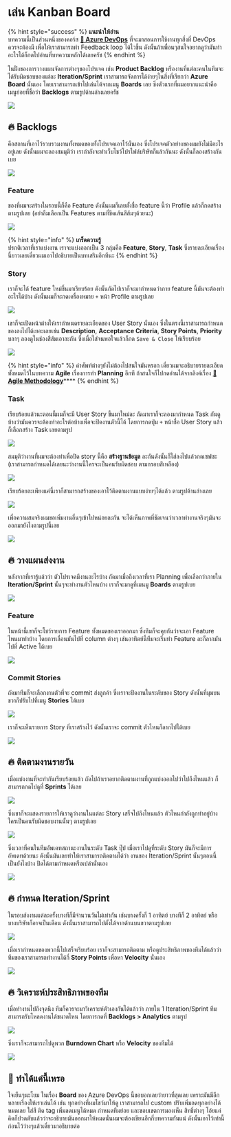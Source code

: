 # เล่น Kanban Board

{% hint style="success" %}
**แนะนำให้อ่าน**  
บทความนี้เป็นส่วนหนึ่งของคอร์ส [**👶 Azure DevOps**](https://saladpuk.gitbook.io/learn/cloud/azure-devops) ที่จะมาสอนการใช้งานทุกสิ่งที่ DevOps ควรจะต้องมี เพื่อให้เราสามารถทำ Feedback loop ได้ไวขึ้น ดังนั้นถ้าเพื่อนๆสนใจอยากดูว่ามันทำอะไรได้ก็กดไปอ่านที่บทความหลักได้เลยครัช
{% endhint %}

ในฝั่งของการวางแผนจัดการต่างๆของโปรเจค เช่น **Product Backlog** หรืองานที่แต่ละคนในทีมจะได้รับผิดชอบของแต่ละ **Iteration/Sprint** เราสามารถจัดการได้ง่ายๆในสิ่งที่เรียกว่า **Azure Board** นั่นเอง โดยเราสามารถเข้าไปเล่นได้จากเมนู **Boards** เลย ซึ่งตัวแรกที่ผมอยากแนะนำคือเมนูย่อยที่ชื่อว่า **Backlogs** ตามรูปด้านล่างเลยครัช

![](../../.gitbook/assets/image%20%28706%29.png)

## 🔥 Backlogs

คือสถานที่เอาไว้รวบรวมงานทั้งหมดของทั้งโปรเจคเอาไว้นั่นเอง ซึ่งโปรเจคตัวอย่างของผมยังไม่มีอะไรอยู่เลย ดังนั้นผมจะลองสมมุติว่า เรากำลังจะทำเว็บโชว์โปรไฟล์บริษัทก็แล้วกันนะ ดังนั้นก็ลองสร้างกันเบย

![](../../.gitbook/assets/image%20%28312%29.png)

### Feature

ของที่ผมจะสร้างในรอบนี้ก็คือ Feature ดังนั้นผมก็เลยตั้งชื่อ feature นี้ว่า Profile แล้วก็กดสร้างตามรูปเลย \(อย่าลืมเลือกเป็น Features ตามที่ขีดเส้นสีส้มๆด้วยนะ\)

![](../../.gitbook/assets/image%20%28121%29.png)

{% hint style="info" %}
**เกร็ดความรู้**  
ปรกติเวลาที่เราแบ่งงาน เราจะแบ่งออกเป็น 3 กลุ่มคือ **Feature**, **Story**, **Task** ซึ่งรายละเอียดเรื่องนี้ยาวเลยเดี๋ยวผมเอาไปอธิบายเป็นบทเสริมอีกทีนะ
{% endhint %}

### Story

เราก็จะได้ feature ใหม่ขึ้นมาเรียบร้อย ดังนั้นถัดไปเราก็จะมากำหนดว่าภาย feature นี้มันจะต้องทำอะไรได้บ้าง ดังนั้นผมก็จะกดเครื่องหมาย `+` หน้า Profile ตามรูปเลย

![](../../.gitbook/assets/image%20%28300%29.png)

เขาก็จะเปิดหน้าต่างให้เรากำหนดรายละเอียดของ User Story นั่นเอง ซึ่งในตรงนี้เราสามารถกำหนดของลงไปได้เยอะเลยเช่น **Description**, **Acceptance Criteria**, **Story Points**, **Priority** บลาๆ ลองดูในช่องสีส้มเอาละกัน ซึ่งเมื่อใส่จนพอใจแล้วก็กด `Save & Close` ให้เรียบร้อย

![](../../.gitbook/assets/image%20%28589%29.png)

{% hint style="info" %}
คำศัพท์ต่างๆยังไม่ต้องไปสนใจมันหรอก เดี๋ยวผมจะอธิบายรายละเอียดทั้งหมดไว้ในบทความ **Agile** เรื่องการทำ **Planning** อีกที ถ้าสนใจก็ไปกดอ่านได้จากลิงค์เรื่อง [👦 **Agile Methodology**](https://saladpuk.gitbook.io/learn/basic/agile-methodology)\*\*\*\*
{% endhint %}

### Task

เรียบร้อยแล้วนะตอนนี้ผมก็จะมี User Story ขึ้นมาใหม่ละ ถัดมาเราก็จะลองมากำหนด Task กันดูบ้างว่ามันควรจะต้องทำอะไรต่อบ้างเพื่อจะปิดงานตัวนี้ได้ โดยการกดปุ่ม `+` หน้าชื่อ User Story แล้วก็เลือกสร้าง Task เลยตามรูป

![](../../.gitbook/assets/image%20%28239%29.png)

สมมุติว่างานที่ผมจะต้องทำเพื่อปิด story นี้คือ **สร้างฐานข้อมูล** ละกันดังนั้นก็ใส่ลงไปแล้วกดเซฟซะ \(เราสามารถกำหนดได้เลยนะว่างานนี้ใครจะเป็นคนรับผิดชอบ ตามกรอบสีเหลือง\)

![](../../.gitbook/assets/image%20%28340%29.png)

เรียบร้อยละเพียงแค่นี้เราก็สามารถสร้างของเอาไว้ติดตามงานแบบง่ายๆได้แล้ว ตามรูปด้านล่างเลย

![](../../.gitbook/assets/image%20%2878%29.png)

เพื่อความสมจริงผมขอเพิ่มงานอื่นๆเข้าไปหน่อยละกัน จะได้เห็นภาพที่ชัดเจนว่าเวลาทำงานจริงๆมันจะออกมายังไงตามรูปนี้เลย

![](../../.gitbook/assets/image%20%2849%29.png)

## 🔥 วางแผนส่งงาน

หลังจากที่เรารู้แล้วว่า ตัวโปรเจคมีงานอะไรบ้าง ถัดมาเมื่อถึงเวลาที่เรา Planning เพื่อเลือกว่าภายใน **Iteration/Sprint** นั้นๆจะทำงานตัวไหนบ้าง เราก็จะมาดูที่เมนมู **Boards** ตามรูปเบย

![](../../.gitbook/assets/image%20%2818%29.png)

### Feature

ในหน้านี้เขาก็จะโชว์รายการ Feature ทั้งหมดของเราออกมา ซึ่งทีมก็จะคุยกันว่าจะเอา Feature ไหนมาทำบ้าง โดยการเลื่อนมันไปที่ column ต่างๆ เช่นอาทิตย์นี้ทีมจะเริ่มทำ Feature ละก็ลากมันไปที่ Active ได้เบย

![](../../.gitbook/assets/image%20%2834%29.png)

### Commit Stories

ถัดมาทีมก็จะเลือกงานตัวที่จะ commit ส่งลูกค้า ซึ่งเราจะปิดงานในระดับของ Story ดังนั้นที่มุมบนขวาก็ปรับไปที่เมนู **Stories** ได้เบย

![](../../.gitbook/assets/image%20%28224%29.png)

เราก็จะเห็นรายการ Story ที่เราสร้างไว้ ดังนั้นเราจะ commit ตัวไหนก็ลากไปได้เบย

![](../../.gitbook/assets/image%20%28722%29.png)

## 🔥 ติดตามงานรายวัน

เมื่อแบ่งงานที่จะทำกันเรียบร้อยแล้ว ถัดไปถ้าเราอยากติดตามงานที่ถูกแบ่งออกไปว่าไปถึงไหนแล้ว ก็สามารถกดไปดูที่ **Sprints** ได้เลย

![](../../.gitbook/assets/image%20%28225%29.png)

ซึ่งเขาก็จะแสดงรายการให้เราดูว่างานในแต่ละ Story เสร็จไปถึงไหนแล้ว ตัวไหนกำลังถูกทำอยู่บ้าง ใครเป็นคนรับผิดชอบงานนั้นๆ ตามรูปเลย

![](../../.gitbook/assets/image%20%2821%29.png)

ซึ่งเวลาที่คนในทีมอัพเดทสถานะงานในระดับ Task ปุ๊ป เมื่อเราไปดูที่ระดับ Story มันก็จะมีการอัพเดทด้วยนะ ดังนั้นมันเลยทำให้เราสามารถติดตามได้ว่า งานของ Iteration/Sprint นั้นๆตอนนี้เป็นยังไงบ้าง ปิดได้ตามกำหนดหรือเปล่านั่นเอง

![](../../.gitbook/assets/image%20%28528%29.png)

## 🔥 กำหนด Iteration/Sprint 

ในรอบส่งงานแต่ละครั้งบางทีก็มีจำนวนวันไม่เท่ากัน เช่นบางครั้งก็ 1 อาทิตย์ บางทีก็ 2 อาทิตย์ หรือบางบริษัทก็อาจเป็นเดือน ดังนั้นเราสามารถไปตั้งได้จากด้านบนขวาตามรูปเลย

![](../../.gitbook/assets/image%20%28418%29.png)

เมื่อเรากำหนดของพวกนี้ไปเสร็จเรียบร้อย เราก็จะสามารถติดตาม หรือดูประสิทธิภาพของทีมได้แล้วว่า ทีมของเราสามารถทำงานได้กี่ **Story Points** เพื่อหา **Velocity** นั่นเอง

![](../../.gitbook/assets/image%20%28460%29.png)

## 🔥 วิเคราะห์ประสิทธิภาพของทีม

เมื่อทำงานไปถึงจุดนึง ทีมก็ควรจะมาวิเคราะห์ตัวเองกันได้แล้วว่า ภายใน 1 Iteration/Sprint ทีมสามารถรับโหลดงานได้ขนาดไหน โดยการกดที่ **Backlogs &gt; Analytics** ตามรูป

![](../../.gitbook/assets/image%20%28322%29.png)

ซึ่งเราก็จะสามารถไปดูพวก **Burndown Chart** หรือ **Velocity** ของทีมได้

![](../../.gitbook/assets/image%20%28512%29.png)

## 🤔 ทำได้แค่นี้เหรอ

ใจเย็นๆนะโยม ในเรื่อง **Board** ของ Azure DevOps นี้ขอบอกเลยว่ายาวที่สุดเลย เพราะมันมีอีกหลายเรื่องให้เราเล่นได้ เช่น ทุกอย่างที่ผมโชว์มาให้ดู เราสามารถไป custom ปรับเพิ่มลดทุกอย่างได้หมดเลย ใส่สี ติด tag เพิ่มลดเมนูได้หมด กำหนดทีมย่อย และขอบเขตการมองเห็น สิทธิ์ต่างๆ โอ้ยแค่คิดก็ปวดตับแล้วว่าจะอธิบายมันออกมาให้หมดนั่นผมจะต้องเขียนอีกกี่บทความกันแน่ ดังนั้นเอาไว้เท่านี้ก่อนไว้ว่างๆแล้วเดี๋ยวมาอธิบายต่อ

